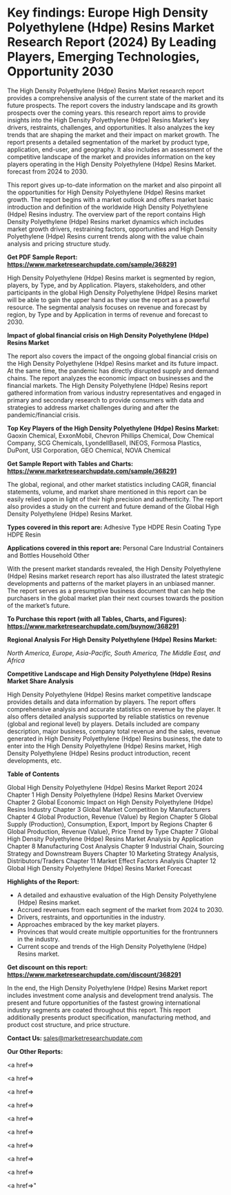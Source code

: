 # Key findings: Europe High Density Polyethylene (Hdpe) Resins Market Research Report (2024) By Leading Players, Emerging Technologies, Opportunity 2030

The High Density Polyethylene (Hdpe) Resins Market research report provides a comprehensive analysis of the current state of the market and its future prospects. The report covers the industry landscape and its growth prospects over the coming years. this research report aims to provide insights into the High Density Polyethylene (Hdpe) Resins Market's key drivers, restraints, challenges, and opportunities. It also analyzes the key trends that are shaping the market and their impact on market growth. The report presents a detailed segmentation of the market by product type, application, end-user, and geography. It also includes an assessment of the competitive landscape of the market and provides information on the key players operating in the High Density Polyethylene (Hdpe) Resins Market. forecast from 2024 to 2030.

This report gives up-to-date information on the market and also pinpoint all the opportunities for High Density Polyethylene (Hdpe) Resins market growth. The report begins with a market outlook and offers market basic introduction and definition of the worldwide High Density Polyethylene (Hdpe) Resins industry. The overview part of the report contains High Density Polyethylene (Hdpe) Resins market dynamics which includes market growth drivers, restraining factors, opportunities and High Density Polyethylene (Hdpe) Resins current trends along with the value chain analysis and pricing structure study.

<strong><b>Get PDF Sample Report: <a href=https://www.marketresearchupdate.com/sample/368291>https://www.marketresearchupdate.com/sample/368291</a></b></strong>

High Density Polyethylene (Hdpe) Resins market is segmented by region, players, by Type, and by Application. Players, stakeholders, and other participants in the global High Density Polyethylene (Hdpe) Resins market will be able to gain the upper hand as they use the report as a powerful resource. The segmental analysis focuses on revenue and forecast by region, by Type and by Application in terms of revenue and forecast to 2030.

<strong><b>Impact of global financial crisis on High Density Polyethylene (Hdpe) Resins Market</b></strong>

The report also covers the impact of the ongoing global financial crisis on the High Density Polyethylene (Hdpe) Resins market and its future impact. At the same time, the pandemic has directly disrupted supply and demand chains. The report analyzes the economic impact on businesses and the financial markets. The High Density Polyethylene (Hdpe) Resins report gathered information from various industry representatives and engaged in primary and secondary research to provide consumers with data and strategies to address market challenges during and after the pandemic/financial crisis.

<strong><b>Top Key Players of the High Density Polyethylene (Hdpe) Resins Market:
</b></strong>Gaoxin Chemical, ExxonMobil, Chevron Phillips Chemical, Dow Chemical Company, SCG Chemicals, LyondellBasell, INEOS, Formosa Plastics, DuPont, USI Corporation, GEO Chemical, NOVA Chemical<strong><b>
</b></strong>

<strong><b>Get Sample Report with Tables and Charts: <a href=https://www.marketresearchupdate.com/sample/368291>https://www.marketresearchupdate.com/sample/368291</a></b></strong>

The global, regional, and other market statistics including CAGR, financial statements, volume, and market share mentioned in this report can be easily relied upon in light of their high precision and authenticity. The report also provides a study on the current and future demand of the Global High Density Polyethylene (Hdpe) Resins Market.

<strong><b>Types covered in this report are:
</b></strong>Adhesive Type HDPE Resin
Coating Type HDPE Resin<strong><b>
</b></strong>

<strong><b>Applications covered in this report are:
</b></strong>Personal Care
Industrial Containers and Bottles
Household
Other<strong><b>
</b></strong>

With the present market standards revealed, the High Density Polyethylene (Hdpe) Resins market research report has also illustrated the latest strategic developments and patterns of the market players in an unbiased manner. The report serves as a presumptive business document that can help the purchasers in the global market plan their next courses towards the position of the market’s future.

<strong><b>To Purchase this report (with all Tables, Charts, and Figures): <a href=https://www.marketresearchupdate.com/buynow/368291>https://www.marketresearchupdate.com/buynow/368291</a></b></strong>

<strong><b>Regional Analysis For High Density Polyethylene (Hdpe) Resins Market:</b></strong>

<em><i>North America, Europe, Asia-Pacific, South America, The Middle East, and Africa</i></em>

<strong><b>Competitive Landscape and High Density Polyethylene (Hdpe) Resins Market Share Analysis</b></strong>

High Density Polyethylene (Hdpe) Resins market competitive landscape provides details and data information by players. The report offers comprehensive analysis and accurate statistics on revenue by the player. It also offers detailed analysis supported by reliable statistics on revenue (global and regional level) by players. Details included are company description, major business, company total revenue and the sales, revenue generated in High Density Polyethylene (Hdpe) Resins business, the date to enter into the High Density Polyethylene (Hdpe) Resins market, High Density Polyethylene (Hdpe) Resins product introduction, recent developments, etc.

<strong><b>Table of Contents</b></strong>

Global High Density Polyethylene (Hdpe) Resins Market Report 2024
Chapter 1 High Density Polyethylene (Hdpe) Resins Market Overview
Chapter 2 Global Economic Impact on High Density Polyethylene (Hdpe) Resins Industry
Chapter 3 Global Market Competition by Manufacturers
Chapter 4 Global Production, Revenue (Value) by Region
Chapter 5 Global Supply (Production), Consumption, Export, Import by Regions
Chapter 6 Global Production, Revenue (Value), Price Trend by Type
Chapter 7 Global High Density Polyethylene (Hdpe) Resins Market Analysis by Application
Chapter 8 Manufacturing Cost Analysis
Chapter 9 Industrial Chain, Sourcing Strategy and Downstream Buyers
Chapter 10 Marketing Strategy Analysis, Distributors/Traders
Chapter 11 Market Effect Factors Analysis
Chapter 12 Global High Density Polyethylene (Hdpe) Resins Market Forecast

<strong><b>Highlights of the Report:</b></strong>

- A detailed and exhaustive evaluation of the High Density Polyethylene (Hdpe) Resins market.
- Accrued revenues from each segment of the market from 2024 to 2030.
- Drivers, restraints, and opportunities in the industry.
- Approaches embraced by the key market players.
- Provinces that would create multiple opportunities for the frontrunners in the industry.
- Current scope and trends of the High Density Polyethylene (Hdpe) Resins market.

<strong><b>Get discount on this report: <a href=https://www.marketresearchupdate.com/discount/368291>https://www.marketresearchupdate.com/discount/368291</a></b></strong>

In the end, the High Density Polyethylene (Hdpe) Resins Market report includes investment come analysis and development trend analysis. The present and future opportunities of the fastest growing international industry segments are coated throughout this report. This report additionally presents product specification, manufacturing method, and product cost structure, and price structure.

<strong><b>Contact Us:
</b></strong>sales@marketresearchupdate.com

<strong>Our Other Reports:</strong>

<a href=></a>

<a href=></a>

<a href=></a>

<a href=></a>

<a href=></a>

<a href=></a>

<a href=></a>

<a href=></a>

<a href=></a>

<a href=></a>"
